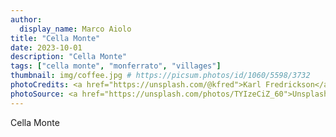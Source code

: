 ```yaml
---
author:
  display_name: Marco Aiolo
title: "Cella Monte"
date: 2023-10-01
description: "Cella Monte"
tags: ["cella monte", "monferrato", "villages"]
thumbnail: img/coffee.jpg # https://picsum.photos/id/1060/5598/3732
photoCredits: <a href="https://unsplash.com/@kfred">Karl Fredrickson</a>
photoSource: <a href="https://unsplash.com/photos/TYIzeCiZ_60">Unsplash</a>
---
```


Cella Monte
